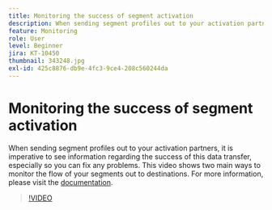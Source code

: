 ```yaml
---
title: Monitoring the success of segment activation
description: When sending segment profiles out to your activation partners, it is imperative to see information regarding the success of this data transfer, especially so y… (Descriptions should be between 60 and 160 characters)
feature: Monitoring
role: User
level: Beginner
jira: KT-10450
thumbnail: 343248.jpg
exl-id: 425c8876-db9e-4fc3-9ce4-208c560244da
---
```

# Monitoring the success of segment activation

When sending segment profiles out to your activation partners, it is imperative to see information regarding the success of this data transfer, especially so you can fix any problems. This video shows two main ways to monitor the flow of your segments out to destinations. For more information, please visit the [documentation](https://experienceleague.adobe.com/docs/experience-platform/dataflows/ui/monitor-segments.html?lang=en).

>[!VIDEO](https://video.tv.adobe.com/v/343248/?learn=on&enablevpops)

